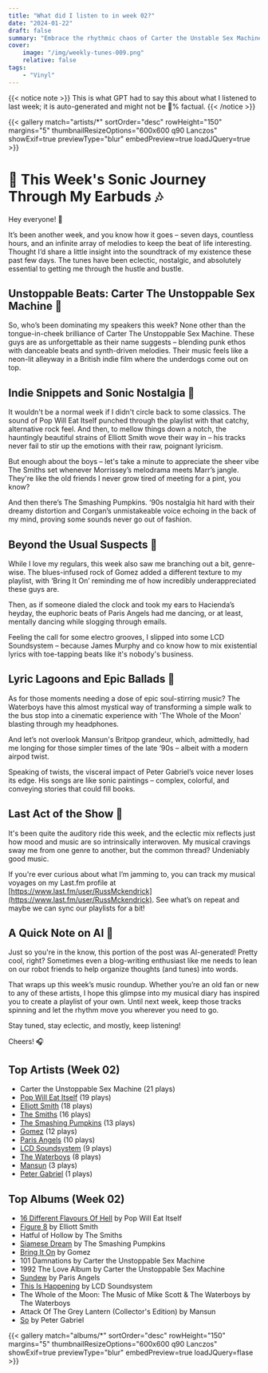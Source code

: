 ```yaml
---
title: "What did I listen to in week 02?"
date: "2024-01-22"
draft: false
summary: "Embrace the rhythmic chaos of Carter the Unstable Sex Machine, where punk meets electronic wit!"
cover:
    image: "/img/weekly-tunes-009.png"
    relative: false
tags:
    - "Vinyl"
---
```


{{< notice note >}}
This is what GPT had to say this about what I listened to last week; it is auto-generated and might not be 💯% factual.
{{< /notice >}}

{{< gallery match="artists/*" sortOrder="desc" rowHeight="150" margins="5" thumbnailResizeOptions="600x600 q90 Lanczos" showExif=true previewType="blur" embedPreview=true loadJQuery=true >}}

# 🎵 This Week's Sonic Journey Through My Earbuds 🎶

Hey everyone! 🌟

It’s been another week, and you know how it goes – seven days, countless hours, and an infinite array of melodies to keep the beat of life interesting. Thought I’d share a little insight into the soundtrack of my existence these past few days. The tunes have been eclectic, nostalgic, and absolutely essential to getting me through the hustle and bustle.

## Unstoppable Beats: Carter The Unstoppable Sex Machine 🚀

So, who’s been dominating my speakers this week? None other than the tongue-in-cheek brilliance of Carter The Unstoppable Sex Machine. These guys are as unforgettable as their name suggests – blending punk ethos with danceable beats and synth-driven melodies. Their music feels like a neon-lit alleyway in a British indie film where the underdogs come out on top.

## Indie Snippets and Sonic Nostalgia 📼

It wouldn't be a normal week if I didn't circle back to some classics. The sound of Pop Will Eat Itself punched through the playlist with that catchy, alternative rock feel. And then, to mellow things down a notch, the hauntingly beautiful strains of Elliott Smith wove their way in – his tracks never fail to stir up the emotions with their raw, poignant lyricism.

But enough about the boys – let's take a minute to appreciate the sheer vibe The Smiths set whenever Morrissey’s melodrama meets Marr’s jangle. They're like the old friends I never grow tired of meeting for a pint, you know?

And then there’s The Smashing Pumpkins. ‘90s nostalgia hit hard with their dreamy distortion and Corgan’s unmistakeable voice echoing in the back of my mind, proving some sounds never go out of fashion.

## Beyond the Usual Suspects 🌌

While I love my regulars, this week also saw me branching out a bit, genre-wise. The blues-infused rock of Gomez added a different texture to my playlist, with ‘Bring It On’ reminding me of how incredibly underappreciated these guys are.

Then, as if someone dialed the clock and took my ears to Hacienda’s heyday, the euphoric beats of Paris Angels had me dancing, or at least, mentally dancing while slogging through emails.

Feeling the call for some electro grooves, I slipped into some LCD Soundsystem – because James Murphy and co know how to mix existential lyrics with toe-tapping beats like it's nobody's business.

## Lyric Lagoons and Epic Ballads 🌊

As for those moments needing a dose of epic soul-stirring music? The Waterboys have this almost mystical way of transforming a simple walk to the bus stop into a cinematic experience with 'The Whole of the Moon' blasting through my headphones.

And let’s not overlook Mansun's Britpop grandeur, which, admittedly, had me longing for those simpler times of the late ‘90s – albeit with a modern airpod twist.

Speaking of twists, the visceral impact of Peter Gabriel’s voice never loses its edge. His songs are like sonic paintings – complex, colorful, and conveying stories that could fill books.

## Last Act of the Show 🎤

It's been quite the auditory ride this week, and the eclectic mix reflects just how mood and music are so intrinsically interwoven. My musical cravings sway me from one genre to another, but the common thread? Undeniably good music.

If you're ever curious about what I’m jamming to, you can track my musical voyages on my Last.fm profile at [https://www.last.fm/user/RussMckendrick](https://www.last.fm/user/RussMckendrick). See what’s on repeat and maybe we can sync our playlists for a bit!

## A Quick Note on AI 🤖

Just so you're in the know, this portion of the post was AI-generated! Pretty cool, right? Sometimes even a blog-writing enthusiast like me needs to lean on our robot friends to help organize thoughts (and tunes) into words.

That wraps up this week’s music roundup. Whether you’re an old fan or new to any of these artists, I hope this glimpse into my musical diary has inspired you to create a playlist of your own. Until next week, keep those tracks spinning and let the rhythm move you wherever you need to go.

Stay tuned, stay eclectic, and mostly, keep listening!

Cheers! 🎧

## Top Artists (Week 02)

- Carter the Unstoppable Sex Machine (21 plays)
- [Pop Will Eat Itself](https://www.mckendrick.rocks/artist/pop-will-eat-itself/) (19 plays)
- [Elliott Smith](https://www.mckendrick.rocks/artist/elliott-smith/) (18 plays)
- [The Smiths](https://www.mckendrick.rocks/artist/the-smiths/) (16 plays)
- [The Smashing Pumpkins](https://www.mckendrick.rocks/artist/the-smashing-pumpkins/) (13 plays)
- [Gomez](https://www.mckendrick.rocks/artist/gomez/) (12 plays)
- [Paris Angels](https://www.mckendrick.rocks/artist/paris-angels/) (10 plays)
- [LCD Soundsystem](https://www.mckendrick.rocks/artist/lcd-soundsystem/) (9 plays)
- [The Waterboys](https://www.mckendrick.rocks/artist/the-waterboys/) (8 plays)
- [Mansun](https://www.mckendrick.rocks/artist/mansun/) (3 plays)
- [Peter Gabriel](https://www.mckendrick.rocks/artist/peter-gabriel/) (1 plays)


## Top Albums (Week 02)

- [16 Different Flavours Of Hell](https://www.mckendrick.rocks/albums/16-different-flavours-of-hell-1873913/) by Pop Will Eat Itself
- [Figure 8](https://www.mckendrick.rocks/albums/figure-8-8843169/) by Elliott Smith
- Hatful of Hollow by The Smiths
- [Siamese Dream](https://www.mckendrick.rocks/albums/siamese-dream-3255473/) by The Smashing Pumpkins
- [Bring It On](https://www.mckendrick.rocks/albums/bring-it-on-11890384/) by Gomez
- 101 Damnations by Carter the Unstoppable Sex Machine
- 1992 The Love Album by Carter the Unstoppable Sex Machine
- [Sundew](https://www.mckendrick.rocks/albums/sundew-661808/) by Paris Angels
- [This Is Happening](https://www.mckendrick.rocks/albums/this-is-happening-2395827/) by LCD Soundsystem
- The Whole of the Moon: The Music of Mike Scott & The Waterboys by The Waterboys
- Attack Of The Grey Lantern (Collector's Edition) by Mansun
- [So](https://www.mckendrick.rocks/albums/so-379036/) by Peter Gabriel


{{< gallery match="albums/*" sortOrder="desc" rowHeight="150" margins="5" thumbnailResizeOptions="600x600 q90 Lanczos" showExif=true previewType="blur" embedPreview=true loadJQuery=flase >}}